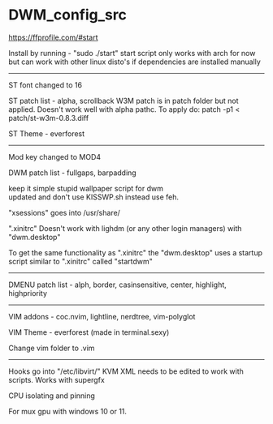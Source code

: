 # DWM_config_src

https://ffprofile.com/#start

Install by running - "sudo ./start"
start script only works with arch for now but can work with other linux disto's 
if dependencies are installed manually 

------------------------------------
ST font changed to 16  

ST patch list - alpha, scrollback
W3M patch is in patch folder but not applied. Doesn't work well with alpha pathc.
To apply do:
patch -p1 < patch/st-w3m-0.8.3.diff

ST Theme - everforest

------------------------------------
Mod key changed to MOD4  

DWM patch list - fullgaps, barpadding

keep it simple stupid wallpaper script for dwm  
updated and don't use KISSWP.sh instead use feh.

"xsessions" goes into /usr/share/

".xinitrc" Doesn't work with lighdm (or any other login managers) with "dwm.desktop"

To get the same functionality as ".xinitrc" the "dwm.desktop" uses a startup script similar to ".xinitrc" called "startdwm"

------------------------------------
DMENU patch list - alph, border, casinsensitive, center, highlight, highpriority

------------------------------------
VIM addons - coc.nvim, lightline, nerdtree, vim-polyglot

VIM Theme - everforest (made in terminal.sexy)

Change vim folder to .vim

------------------------------------
Hooks go into "/etc/libvirt/"
KVM XML needs to be edited to work with scripts. Works with supergfx

CPU isolating and pinning

For mux gpu with windows 10 or 11. 

